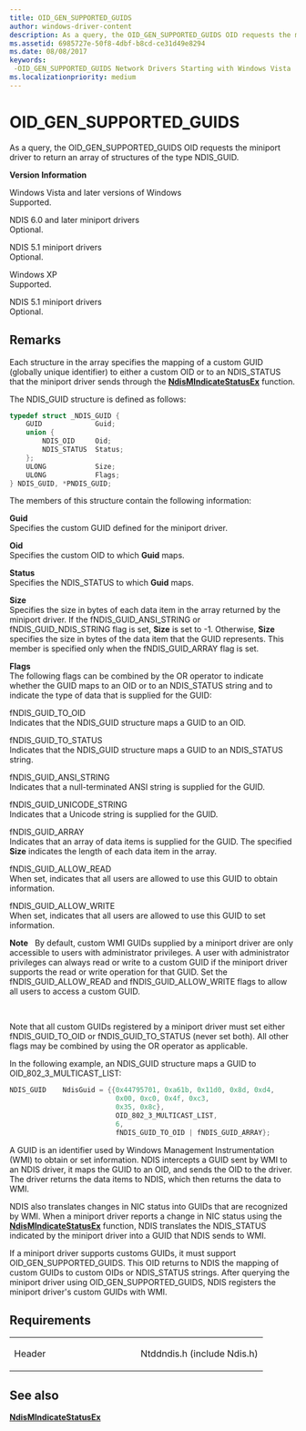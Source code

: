 ```yaml
---
title: OID_GEN_SUPPORTED_GUIDS
author: windows-driver-content
description: As a query, the OID_GEN_SUPPORTED_GUIDS OID requests the miniport driver to return an array of structures of the type NDIS_GUID.
ms.assetid: 6985727e-50f8-4dbf-b8cd-ce31d49e8294
ms.date: 08/08/2017
keywords: 
 -OID_GEN_SUPPORTED_GUIDS Network Drivers Starting with Windows Vista
ms.localizationpriority: medium
---
```


# OID\_GEN\_SUPPORTED\_GUIDS


As a query, the OID\_GEN\_SUPPORTED\_GUIDS OID requests the miniport driver to return an array of structures of the type NDIS\_GUID.

**Version Information**

<a href="" id="windows-vista-and-later-versions-of-windows"></a>Windows Vista and later versions of Windows  
Supported.

<a href="" id="ndis-6-0-and-later-miniport-drivers"></a>NDIS 6.0 and later miniport drivers  
Optional.

<a href="" id="ndis-5-1-miniport-drivers"></a>NDIS 5.1 miniport drivers  
Optional.

<a href="" id="windows-xp"></a>Windows XP  
Supported.

<a href="" id="ndis-5-1-miniport-drivers"></a>NDIS 5.1 miniport drivers  
Optional.

Remarks
-------

Each structure in the array specifies the mapping of a custom GUID (globally unique identifier) to either a custom OID or to an NDIS\_STATUS that the miniport driver sends through the [**NdisMIndicateStatusEx**](https://msdn.microsoft.com/library/windows/hardware/ff563600) function.

The NDIS\_GUID structure is defined as follows:

```C++
typedef struct _NDIS_GUID {
    GUID             Guid;
    union {
        NDIS_OID     Oid;
        NDIS_STATUS  Status;
    };
    ULONG            Size;
    ULONG            Flags;
} NDIS_GUID, *PNDIS_GUID;
```

The members of this structure contain the following information:

<a href="" id="guid"></a>**Guid**  
Specifies the custom GUID defined for the miniport driver.

<a href="" id="oid"></a>**Oid**  
Specifies the custom OID to which **Guid** maps.

<a href="" id="status"></a>**Status**  
Specifies the NDIS\_STATUS to which **Guid** maps.

<a href="" id="size"></a>**Size**  
Specifies the size in bytes of each data item in the array returned by the miniport driver. If the fNDIS\_GUID\_ANSI\_STRING or fNDIS\_GUID\_NDIS\_STRING flag is set, **Size** is set to -1. Otherwise, **Size** specifies the size in bytes of the data item that the GUID represents. This member is specified only when the fNDIS\_GUID\_ARRAY flag is set.

<a href="" id="flags"></a>**Flags**  
The following flags can be combined by the OR operator to indicate whether the GUID maps to an OID or to an NDIS\_STATUS string and to indicate the type of data that is supplied for the GUID:

<a href="" id="fndis-guid-to-oid"></a>fNDIS\_GUID\_TO\_OID  
Indicates that the NDIS\_GUID structure maps a GUID to an OID.

<a href="" id="fndis-guid-to-status"></a>fNDIS\_GUID\_TO\_STATUS  
Indicates that the NDIS\_GUID structure maps a GUID to an NDIS\_STATUS string.

<a href="" id="fndis-guid-ansi-string"></a>fNDIS\_GUID\_ANSI\_STRING  
Indicates that a null-terminated ANSI string is supplied for the GUID.

<a href="" id="fndis-guid-unicode-string"></a>fNDIS\_GUID\_UNICODE\_STRING  
Indicates that a Unicode string is supplied for the GUID.

<a href="" id="fndis-guid-array"></a>fNDIS\_GUID\_ARRAY  
Indicates that an array of data items is supplied for the GUID. The specified **Size** indicates the length of each data item in the array.

<a href="" id="fndis-guid-allow-read"></a>fNDIS\_GUID\_ALLOW\_READ  
When set, indicates that all users are allowed to use this GUID to obtain information.

<a href="" id="fndis-guid-allow-write"></a>fNDIS\_GUID\_ALLOW\_WRITE  
When set, indicates that all users are allowed to use this GUID to set information.

**Note**  
By default, custom WMI GUIDs supplied by a miniport driver are only accessible to users with administrator privileges. A user with administrator privileges can always read or write to a custom GUID if the miniport driver supports the read or write operation for that GUID. Set the fNDIS\_GUID\_ALLOW\_READ and fNDIS\_GUID\_ALLOW\_WRITE flags to allow all users to access a custom GUID.

 

Note that all custom GUIDs registered by a miniport driver must set either fNDIS\_GUID\_TO\_OID or fNDIS\_GUID\_TO\_STATUS (never set both). All other flags may be combined by using the OR operator as applicable.

In the following example, an NDIS\_GUID structure maps a GUID to OID\_802\_3\_MULTICAST\_LIST:

```C++
NDIS_GUID    NdisGuid = {{0x44795701, 0xa61b, 0x11d0, 0x8d, 0xd4,
                          0x00, 0xc0, 0x4f, 0xc3,
                          0x35, 0x8c},
                          OID_802_3_MULTICAST_LIST,
                          6,
                          fNDIS_GUID_TO_OID | fNDIS_GUID_ARRAY};
```

A GUID is an identifier used by Windows Management Instrumentation (WMI) to obtain or set information. NDIS intercepts a GUID sent by WMI to an NDIS driver, it maps the GUID to an OID, and sends the OID to the driver. The driver returns the data items to NDIS, which then returns the data to WMI.

NDIS also translates changes in NIC status into GUIDs that are recognized by WMI. When a miniport driver reports a change in NIC status using the [**NdisMIndicateStatusEx**](https://msdn.microsoft.com/library/windows/hardware/ff563600) function, NDIS translates the NDIS\_STATUS indicated by the miniport driver into a GUID that NDIS sends to WMI.

If a miniport driver supports customs GUIDs, it must support OID\_GEN\_SUPPORTED\_GUIDS. This OID returns to NDIS the mapping of custom GUIDs to custom OIDs or NDIS\_STATUS strings. After querying the miniport driver using OID\_GEN\_SUPPORTED\_GUIDS, NDIS registers the miniport driver's custom GUIDs with WMI.

Requirements
------------

<table>
<colgroup>
<col width="50%" />
<col width="50%" />
</colgroup>
<tbody>
<tr class="odd">
<td><p>Header</p></td>
<td>Ntddndis.h (include Ndis.h)</td>
</tr>
</tbody>
</table>

## See also


[**NdisMIndicateStatusEx**](https://msdn.microsoft.com/library/windows/hardware/ff563600)

 

 




